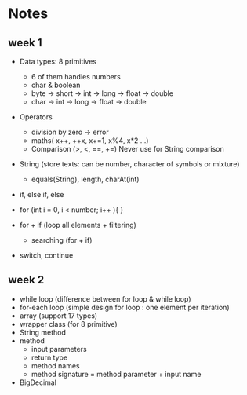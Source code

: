 # Notes
## week 1
- Data types: 8 primitives
  - 6 of them handles numbers
  - char & boolean
  - byte -> short -> int -> long -> float -> double
  - char -> int -> long -> float -> double

- Operators
  - division by zero -> error
  - maths( x++, ++x, x+=1, x%4, x*2 ...)
  - Comparison (>, <, ==, +=) Never use for String comparison

- String (store texts: can be number, character of symbols or mixture)
  - equals(String), length, charAt(int)

- if, else if, else

- for (int i = 0, i < number; i++ ){ }

- for + if (loop all elements + filtering)
  - searching (for + if)

- switch, continue

## week 2
- while loop (difference between for loop & while loop)
- for-each loop (simple design for loop : one element per iteration)
- array (support 17 types)
- wrapper class (for 8 primitive)
- String method
- method
  - input parameters
  - return type
  - method names
  - method signature = method parameter + input name
- BigDecimal